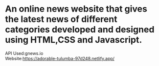 # An online news website that gives the latest news of different categories developed and designed using HTML,CSS and Javascript.

API Used:gnews.io  
Website:https://adorable-tulumba-97d248.netlify.app/
